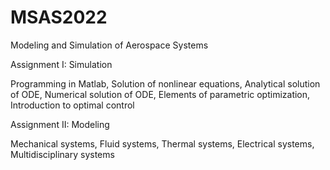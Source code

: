 # MSAS2022
Modeling and Simulation of Aerospace Systems

Assignment I: Simulation

Programming in Matlab, Solution of nonlinear equations, Analytical solution of ODE, Numerical solution of ODE, Elements of parametric optimization, Introduction to optimal control

Assignment II: Modeling

Mechanical systems, Fluid systems, Thermal systems, Electrical systems, Multidisciplinary systems

